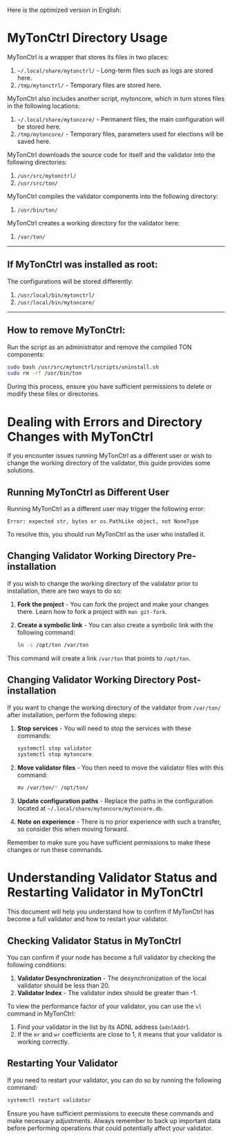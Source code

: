 Here is the optimized version in English:

# MyTonCtrl Directory Usage

MyTonCtrl is a wrapper that stores its files in two places:

1. `~/.local/share/mytonctrl/` - Long-term files such as logs are stored here.
2. `/tmp/mytonctrl/` - Temporary files are stored here.

MyTonCtrl also includes another script, mytoncore, which in turn stores files in the following locations:

1. `~/.local/share/mytoncore/` - Permanent files, the main configuration will be stored here.
2. `/tmp/mytoncore/` - Temporary files, parameters used for elections will be saved here.

MyTonCtrl downloads the source code for itself and the validator into the following directories:

1. `/usr/src/mytonctrl/`
2. `/usr/src/ton/`

MyTonCtrl compiles the validator components into the following directory:

1. `/usr/bin/ton/`

MyTonCtrl creates a working directory for the validator here:

1. `/var/ton/`

---

## If MyTonCtrl was installed as root:

The configurations will be stored differently:

1. `/usr/local/bin/mytonctrl/`
2. `/usr/local/bin/mytoncore/`

---

## How to remove MyTonCtrl:

Run the script as an administrator and remove the compiled TON components:

```bash
sudo bash /usr/src/mytonctrl/scripts/uninstall.sh
sudo rm -rf /usr/bin/ton
```

During this process, ensure you have sufficient permissions to delete or modify these files or directories.


# Dealing with Errors and Directory Changes with MyTonCtrl

If you encounter issues running MyTonCtrl as a different user or wish to change the working directory of the validator, this guide provides some solutions.

## Running MyTonCtrl as Different User

Running MyTonCtrl as a different user may trigger the following error:

```
Error: expected str, bytes or os.PathLike object, not NoneType
```

To resolve this, you should run MyTonCtrl as the user who installed it.

## Changing Validator Working Directory Pre-installation

If you wish to change the working directory of the validator prior to installation, there are two ways to do so:

1. **Fork the project** - You can fork the project and make your changes there. Learn how to fork a project with `man git-fork`.
2. **Create a symbolic link** - You can also create a symbolic link with the following command:

    ```bash
    ln -s /opt/ton /var/ton
    ```
This command will create a link `/var/ton` that points to `/opt/ton`.

## Changing Validator Working Directory Post-installation

If you want to change the working directory of the validator from `/var/ton/` after installation, perform the following steps:

1. **Stop services** - You will need to stop the services with these commands:

    ```bash
    systemctl stop validator
    systemctl stop mytoncore
    ```

2. **Move validator files** - You then need to move the validator files with this command:

    ```bash
    mv /var/ton/* /opt/ton/
    ```

3. **Update configuration paths** - Replace the paths in the configuration located at `~/.local/share/mytoncore/mytoncore.db`.

4. **Note on experience** - There is no prior experience with such a transfer, so consider this when moving forward.

Remember to make sure you have sufficient permissions to make these changes or run these commands.

# Understanding Validator Status and Restarting Validator in MyTonCtrl

This document will help you understand how to confirm if MyTonCtrl has become a full validator and how to restart your validator.

## Checking Validator Status in MyTonCtrl

You can confirm if your node has become a full validator by checking the following conditions:

1. **Validator Desynchronization** - The desynchronization of the local validator should be less than 20.
2. **Validator Index** - The validator index should be greater than -1.

To view the performance factor of your validator, you can use the `vl` command in MyTonCtrl:

1. Find your validator in the list by its ADNL address (`adnlAddr`).
2. If the `mr` and `wr` coefficients are close to 1, it means that your validator is working correctly.

## Restarting Your Validator

If you need to restart your validator, you can do so by running the following command:

```bash
systemctl restart validator
```

Ensure you have sufficient permissions to execute these commands and make necessary adjustments. Always remember to back up important data before performing operations that could potentially affect your validator.
